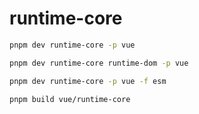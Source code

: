 # runtime-core

```bash
pnpm dev runtime-core -p vue

pnpm dev runtime-core runtime-dom -p vue

pnpm dev runtime-core -p vue -f esm

pnpm build vue/runtime-core
```
